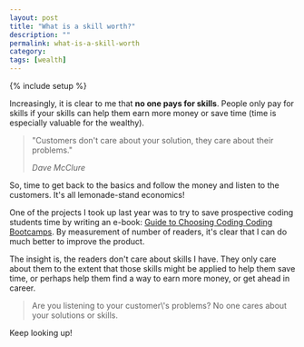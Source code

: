 ```yaml
---
layout: post
title: "What is a skill worth?"
description: ""
permalink: what-is-a-skill-worth
category:
tags: [wealth]
---
```

{% include setup %}

Increasingly, it is clear to me that __no one pays for skills__. People only pay for skills if your skills can help them earn more money or save time (time is especially valuable for the wealthy).

<blockquote class="pattern-diagonal">
  <p>"Customers don't care about your solution, they care about their problems."</p>
  <cite>Dave McClure</cite>
</blockquote>

So, time to get back to the basics and follow the money and listen to the customers. It\'s all lemonade-stand economics!

One of the projects I took up last year was to try to save prospective coding students time by writing an e-book: [Guide to Choosing Coding Coding Bootcamps](http://www.choosingcodingbootcamps.com/). By measurement of number of readers, it\'s clear that I can do much better to improve the product.

The insight is, the readers don\'t care about skills I have. They only care about them to the extent that those skills might be applied to help them save time, or perhaps help them find a way to earn more money, or get ahead in career.

<blockquote class="pattern-diagonal">
Are you listening to your customer\'s problems? No one cares about your solutions or skills.
</blockquote>

Keep looking up!
